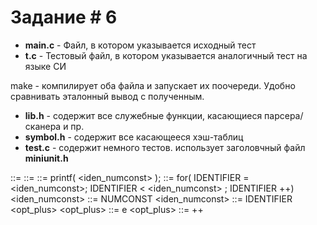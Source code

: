 # Задание # 6
- **main.c** - Файл, в котором указывается исходный тест 
- **t.c** - Тестовый файл, в котором указывается аналогичный тест на языке СИ

make - компилирует оба файла и запускает их поочереди. Удобно сравнивать эталонный вывод с полученным.

- **lib.h** - содержит все служебные функции, касающиеся парсера/сканера и пр.
- **symbol.h** - содержит все касающееся хэш-таблиц
- **test.c** - содержит немного тестов. использует заголовчный файл **miniunit.h**

<START> ::= <statement>
<statement> ::= <function><statement>
<statement> ::= printf( <iden_numconst> );
<function> ::= for( IDENTIFIER = <iden_numconst>; IDENTIFIER <  <iden_numconst>  ; IDENTIFIER ++) 
<iden_numconst> ::= NUMCONST
<iden_numconst> ::= IDENTIFIER <opt_plus>
<opt_plus> ::= e
<opt_plus> ::= ++
